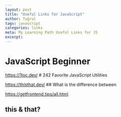 ```yaml
---
layout: post
title: "Useful Links for JavaScript"
author: Tuğrul
tags: javascript
categories: links
meta: My Learning Path Useful Links for JS
excerpt: 
---
```



# JavaScript Beginner


https://1loc.dev/  # 242 Favorite JavaScript Utilities

https://thisthat.dev/  ## What is the difference between


https://getfrontend.tips/all.html
## this & that?